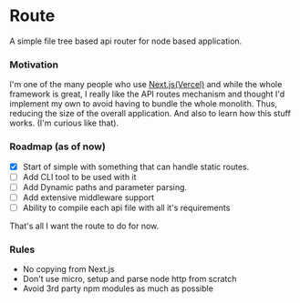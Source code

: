 # Route

A simple file tree based api router for node based application.

### Motivation

I'm one of the many people who use [Next.js(Vercel)](https:github.com/vercel/next.js) and while the whole framework is great, I really like the API routes mechanism and thought I'd implement my own to avoid having to bundle the whole monolith. Thus, reducing the size of the overall application. And also to learn how this stuff works. (I'm curious like that).

### Roadmap (as of now)

-   [x] Start of simple with something that can handle static routes.
-   [ ] Add CLI tool to be used with it
-   [ ] Add Dynamic paths and parameter parsing.
-   [ ] Add extensive middleware support
-   [ ] Ability to compile each api file with all it's requirements

That's all I want the route to do for now.

### Rules

-   No copying from Next.js
-   Don't use micro, setup and parse node http from scratch
-   Avoid 3rd party npm modules as much as possible
